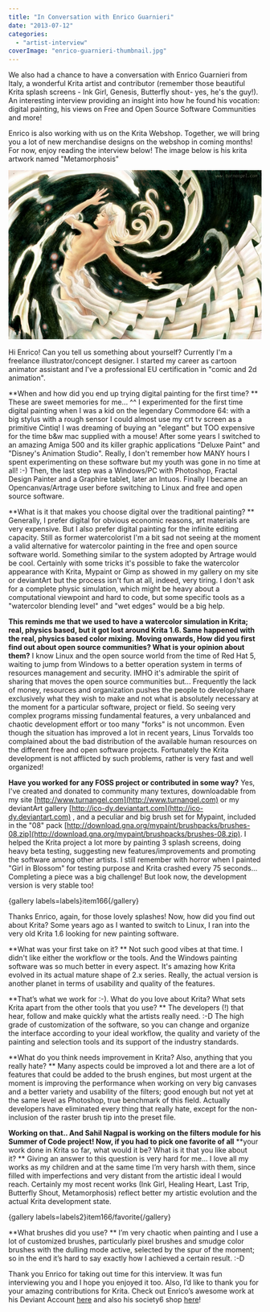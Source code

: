 ```yaml
---
title: "In Conversation with Enrico Guarnieri"
date: "2013-07-12"
categories: 
  - "artist-interview"
coverImage: "enrico-guarnieri-thumbnail.jpg"
---
```


We also had a chance to have a conversation with Enrico Guarnieri from Italy, a wonderful Krita artist and contributor (remember those beautiful Krita splash screens - Ink Girl, Genesis, Butterfly shout- yes, he's the guy!). An interesting interview providing an insight into how he found his vocation: digital painting, his views on Free and Open Source Software Communities and more! 

Enrico is also working with us on the Krita Webshop. Together, we will bring you a lot of new merchandise designs on the webshop in coming months! For now, enjoy reading the interview below! The image below is his krita artwork named "Metamorphosis"

![](images/metamorphosis.jpg "Metamorphosis")

Hi Enrico! Can you tell us something about yourself? Currently I'm a freelance illustrator/concept designer. I started my career as cartoon animator assistant and I’ve a professional EU certification in "comic and 2d animation". 

**When and how did you end up trying digital painting for the first time? ** These are sweet memories for me... ^^ I experimented for the first time digital painting when I was a kid on the legendary Commodore 64: with a big stylus with a rough sensor I could almost use my crt tv screen as a primitive Cintiq! I was dreaming of buying an "elegant" but TOO expensive for the time b&w mac supplied with a mouse! After some years I switched to an amazing Amiga 500 and its killer graphic applications "Deluxe Paint" and "Disney's Animation Studio". Really, I don't remember how MANY hours I spent experimenting on these software but my youth was gone in no time at all! :-) Then, the last step was a Windows/PC with Photoshop, Fractal Design Painter and a Graphire tablet, later an Intuos. Finally I became an Opencanvas/Artrage user before switching to Linux and free and open source software. 

**What is it that makes you choose digital over the traditional painting? ** Generally, I prefer digital for obvious economic reasons, art materials are very expensive. But I also prefer digital painting for the infinite editing capacity. Still as former watercolorist I'm a bit sad not seeing at the moment a valid alternative for watercolor painting in the free and open source software world. Something similar to the system adopted by Artrage would be cool. Certainly with some tricks it's possible to fake the watercolor appearance with Krita, Mypaint or Gimp as showed in my gallery on my site or deviantArt but the process isn't fun at all, indeed, very tiring. I don't ask for a complete physic simulation, which might be heavy about a computational viewpoint and hard to code, but some specific tools as a "watercolor blending level" and "wet edges" would be a big help. 

**This reminds me that we used to have a watercolor simulation in Krita; real, physics based, but it got lost around Krita 1.6. Same happened with the real, physics based color mixing.** **Moving onwards, How did you first find out about open source communities? What is your opinion about them?** I know Linux and the open source world from the time of Red Hat 5, waiting to jump from Windows to a better operation system in terms of resources management and security. IMHO it's admirable the spirit of sharing that moves the open source communities but... Frequently the lack of money, resources and organization pushes the people to develop/share exclusively what they wish to make and not what is absolutely necessary at the moment for a particular software, project or field. So seeing very complex programs missing fundamental features, a very unbalanced and chaotic development effort or too many "forks" is not uncommon. Even though the situation has improved a lot in recent years, Linus Torvalds too complained about the bad distribution of the available human resources on the different free and open software projects. Fortunately the Krita development is not afflicted by such problems, rather is very fast and well organized! 

**Have you worked for any FOSS project or contributed in some way?** Yes, I've created and donated to community many textures, downloadable from my site [http://www.turnangel.com](http://www.turnangel.com) or my deviantArt gallery [http://ico-dy.deviantart.com](http://ico-dy.deviantart.com) , and a peculiar and big brush set for Mypaint, included in the "08" pack [http://download.gna.org/mypaint/brushpacks/brushes-08.zip](http://download.gna.org/mypaint/brushpacks/brushes-08.zip). I helped the Krita project a lot more by painting 3 splash screens, doing heavy beta testing, suggesting new features/improvements and promoting the software among other artists. I still remember with horror when I painted "Girl in Blossom" for testing purpose and Krita crashed every 75 seconds... Completing a piece was a big challenge! But look now, the development version is very stable too!

{gallery labels=labels}item166{/gallery}

Thanks Enrico, again, for those lovely splashes! Now, how did you find out about Krita? Some years ago as I wanted to switch to Linux, I ran into the very old Krita 1.6 looking for new painting software.

**What was your first take on it? ** Not such good vibes at that time. I didn't like either the workflow or the tools. And the Windows painting software was so much better in every aspect. It's amazing how Krita evolved in its actual mature shape of 2.x series. Really, the actual version is another planet in terms of usability and quality of the features. 

**That’s what we work for :-). What do you love about Krita? What sets Krita apart from the other tools that you use? ** The developers (!) that hear, follow and make quickly what the artists really need. :-D The high grade of customization of the software, so you can change and organize the interface according to your ideal workflow, the quality and variety of the painting and selection tools and its support of the industry standards. 

**What do you think needs improvement in Krita? Also, anything that you really hate? ** Many aspects could be improved a lot and there are a lot of features that could be added to the brush engines, but most urgent at the moment is improving the performance when working on very big canvases and a better variety and usability of the filters; good enough but not yet at the same level as Photoshop, true benchmark of this field. Actually developers have eliminated every thing that really hate, except for the non-inclusion of the raster brush tip into the preset file. 

**Working on that.. And Sahil Nagpal is working on the filters module for his Summer of Code project! Now, if you had to pick one favorite of all** **your work done in Krita so far, what would it be? What is it that you like about it? ** Giving an answer to this question is very hard for me... I love all my works as my children and at the same time I’m very harsh with them, since filled with imperfections and very distant from the artistic ideal I would reach. Certainly my most recent works (Ink Girl, Healing Heart, Last Trip, Butterfly Shout, Metamorphosis) reflect better my artistic evolution and the actual Krita development state. 

{gallery labels=labels2}item166/favorite{/gallery}

**What brushes did you use? ** I’m very chaotic when painting and I use a lot of customized brushes, particularly pixel brushes and smudge color brushes with the dulling mode active, selected by the spur of the moment; so in the end it’s hard to say exactly how I achieved a certain result. :-D 

Thank you Enrico for taking out time for this interview. It was fun interviewing you and I hope you enjoyed it too. Also, I’d like to thank you for your amazing contributions for Krita. Check out Enrico’s awesome work at his Deviant Account [here](http://ico-dy.deviantart.com) and also his society6 shop [here](http://society6.com/Ico_dY)!

